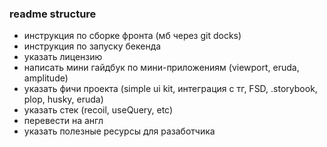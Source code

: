 ### readme structure
- инструкция по сборке фронта (мб через git docks)
- инструкция по запуску бекенда
- указать лицензию
- написать мини гайдбук по мини-приложениям (viewport, eruda, amplitude)
- указать фичи проекта (simple ui kit, интеграция с тг, FSD, .storybook, plop, husky, eruda)
- указать стек (recoil, useQuery, etc)
- перевести на англ
- указать полезные ресурсы для разаботчика

